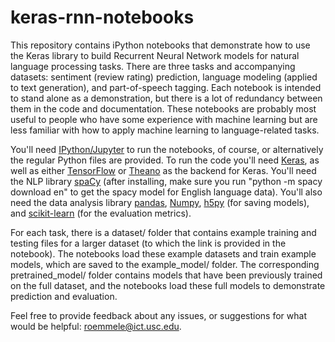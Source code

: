 # keras-rnn-notebooks
This repository contains iPython notebooks that demonstrate how to use the Keras library to build Recurrent Neural Network models for natural language processing tasks. There are three tasks and accompanying datasets: sentiment (review rating) prediction, language modeling (applied to text generation), and part-of-speech tagging. Each notebook is intended to stand alone as a demonstration, but there is a lot of redundancy between them in the code and documentation. These notebooks are probably most useful to people who have some experience with machine learning but are less familiar with how to apply machine learning to language-related tasks.

You'll need [IPython/Jupyter](https://ipython.org/) to run the notebooks, of course, or alternatively the regular Python files are provided. To run the code you'll need [Keras](https://keras.io/), as well as either [TensorFlow](https://www.tensorflow.org/) or [Theano](http://deeplearning.net/software/theano/) as the backend for Keras. You'll need the NLP library [spaCy](https://spacy.io/) (after installing, make sure you run "python -m spacy download en" to get the spacy model for English language data). You'll also need the data analysis library [pandas](https://pandas.pydata.org/), [Numpy](http://www.numpy.org/), [h5py](http://www.h5py.org/) (for saving models), and [scikit-learn](http://scikit-learn.org/) (for the evaluation metrics).

For each task, there is a dataset/ folder that contains example training and testing files for a larger dataset (to which the link is provided in the notebook). The notebooks load these example datasets and train example models, which are saved to the example_model/ folder. The corresponding pretrained_model/ folder contains models that have been previously trained on the full dataset, and the notebooks load these full models to demonstrate prediction and evaluation.

Feel free to provide feedback about any issues, or suggestions for what would be helpful: roemmele@ict.usc.edu.
